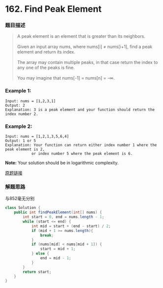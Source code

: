 # 162. Find Peak Element
### 题目描述

>A peak element is an element that is greater than its neighbors.
> <br><br>Given an input array nums, where nums[i] ≠ nums[i+1], find a peak element and return its index.
><br><br>The array may contain multiple peaks, in that case return the index to any one of the peaks is fine.
><br><br>You may imagine that nums[-1] = nums[n] = -∞.

### Example 1:

    Input: nums = [1,2,3,1]
    Output: 2
    Explanation: 3 is a peak element and your function should return the index number 2.

### Example 2:

    Input: nums = [1,2,1,3,5,6,4]
    Output: 1 or 5 
    Explanation: Your function can return either index number 1 where the peak element is 2, 
                or index number 5 where the peak element is 6.

**Note:**
Your solution should be in logarithmic complexity.

[原题链接](https://leetcode.com/problems/find-peak-element/)

### 解题思路
与852毫无分别

```java
class Solution {
    public int findPeakElement(int[] nums) {
        int start = 0, end = nums.length - 1;
        while (start <= end) {
            int mid = start + (end - start) / 2;
            if (mid + 1 >= nums.length){
                break;
            }
            if (nums[mid] < nums[mid + 1]) {
                start = mid + 1;
            } else {
                end = mid - 1;
            }
        }
        return start;
    }
}
```